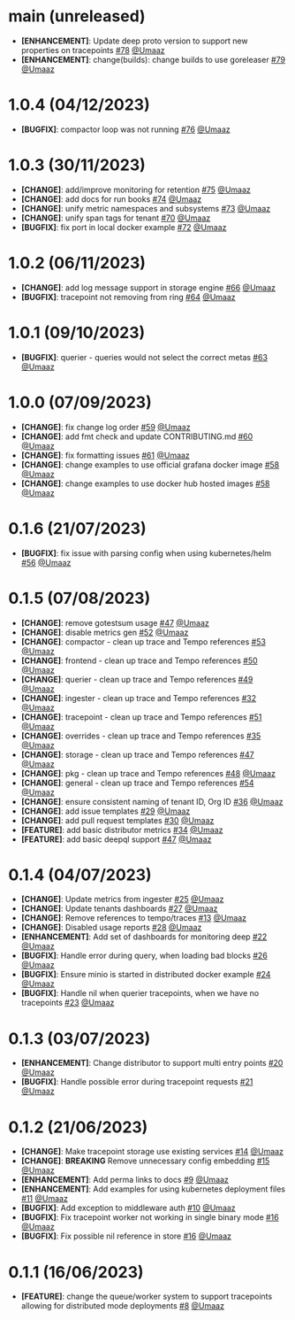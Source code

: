 <!-- main START -->
# main (unreleased)
- **[ENHANCEMENT]**: Update deep proto version to support new properties on tracepoints [#78](https://github.com/intergral/deep/pull/78) [@Umaaz](https://github.com/Umaaz) 
- **[ENHANCEMENT]**: change(builds): change builds to use goreleaser [#79](https://github.com/intergral/deep/pull/79) [@Umaaz](https://github.com/Umaaz)
<!-- main START -->

<!-- 1.0.4 START -->
# 1.0.4 (04/12/2023)
- **[BUGFIX]**: compactor loop was not running [#76](https://github.com/intergral/deep/pull/76) [@Umaaz](https://github.com/Umaaz)
<!-- 1.0.4 END -->

<!-- 1.0.3 START -->
# 1.0.3 (30/11/2023)
- **[CHANGE]**: add/improve monitoring for retention [#75](https://github.com/intergral/deep/pull/75) [@Umaaz](https://github.com/Umaaz)
- **[CHANGE]**: add docs for run books [#74](https://github.com/intergral/deep/pull/74) [@Umaaz](https://github.com/Umaaz)
- **[CHANGE]**: unify metric namespaces and subsystems [#73](https://github.com/intergral/deep/pull/73) [@Umaaz](https://github.com/Umaaz)
- **[CHANGE]**: unify span tags for tenant [#70](https://github.com/intergral/deep/pull/70) [@Umaaz](https://github.com/Umaaz)
- **[BUGFIX]**: fix port in local docker example [#72](https://github.com/intergral/deep/pull/72) [@Umaaz](https://github.com/Umaaz)
<!-- 1.0.3 END -->

<!-- 1.0.2 START -->
# 1.0.2 (06/11/2023)
- **[CHANGE]**: add log message support in storage engine [#66](https://github.com/intergral/deep/pull/66) [@Umaaz](https://github.com/Umaaz)
- **[BUGFIX]**: tracepoint not removing from ring [#64](https://github.com/intergral/deep/pull/64) [@Umaaz](https://github.com/Umaaz)
<!-- 1.0.2 END -->

<!-- 1.0.1 START -->
# 1.0.1 (09/10/2023)
- **[BUGFIX]**: querier - queries would not select the correct metas [#63](https://github.com/intergral/deep/pull/63) [@Umaaz](https://github.com/Umaaz)

<!-- 1.0.1 END -->

<!-- 1.0.0 START -->
# 1.0.0 (07/09/2023)
- **[CHANGE]**: fix change log order  [#59](https://github.com/intergral/deep/pull/59) [@Umaaz](https://github.com/Umaaz)
- **[CHANGE]**: add fmt check and update CONTRIBUTING.md  [#60](https://github.com/intergral/deep/pull/60) [@Umaaz](https://github.com/Umaaz)
- **[CHANGE]**: fix formatting issues [#61](https://github.com/intergral/deep/pull/61) [@Umaaz](https://github.com/Umaaz)
- **[CHANGE]**: change examples to use official grafana docker image [#58](https://github.com/intergral/deep/pull/58) [@Umaaz](https://github.com/Umaaz)
- **[CHANGE]**: change examples to use docker hub hosted images [#58](https://github.com/intergral/deep/pull/58) [@Umaaz](https://github.com/Umaaz)
<!-- 1.0.0 END -->

<!-- 0.1.6 START -->
# 0.1.6 (21/07/2023)
- **[BUGFIX]**: fix issue with parsing config when using kubernetes/helm [#56](https://github.com/intergral/deep/pull/56) [@Umaaz](https://github.com/Umaaz)

<!-- 0.1.6 END -->

<!-- 0.1.6 START -->
# 0.1.5 (07/08/2023)

- **[CHANGE]**: remove gotestsum usage [#47](https://github.com/intergral/deep/pull/47) [@Umaaz](https://github.com/Umaaz)
- **[CHANGE]**: disable metrics gen [#52](https://github.com/intergral/deep/pull/52) [@Umaaz](https://github.com/Umaaz)
- **[CHANGE]**: compactor - clean up trace and Tempo references [#53](https://github.com/intergral/deep/pull/53) [@Umaaz](https://github.com/Umaaz)
- **[CHANGE]**: frontend - clean up trace and Tempo references [#50](https://github.com/intergral/deep/pull/50) [@Umaaz](https://github.com/Umaaz)
- **[CHANGE]**: querier - clean up trace and Tempo references [#49](https://github.com/intergral/deep/pull/49) [@Umaaz](https://github.com/Umaaz)
- **[CHANGE]**: ingester - clean up trace and Tempo references [#32](https://github.com/intergral/deep/pull/32) [@Umaaz](https://github.com/Umaaz)
- **[CHANGE]**: tracepoint - clean up trace and Tempo references [#51](https://github.com/intergral/deep/pull/51) [@Umaaz](https://github.com/Umaaz)
- **[CHANGE]**: overrides - clean up trace and Tempo references [#35](https://github.com/intergral/deep/pull/35) [@Umaaz](https://github.com/Umaaz)
- **[CHANGE]**: storage - clean up trace and Tempo references [#47](https://github.com/intergral/deep/pull/47) [@Umaaz](https://github.com/Umaaz)
- **[CHANGE]**: pkg - clean up trace and Tempo references [#48](https://github.com/intergral/deep/pull/48) [@Umaaz](https://github.com/Umaaz)
- **[CHANGE]**: general - clean up trace and Tempo references [#54](https://github.com/intergral/deep/pull/54) [@Umaaz](https://github.com/Umaaz)
- **[CHANGE]**: ensure consistent naming of tenant ID, Org ID [#36](https://github.com/intergral/deep/pull/36) [@Umaaz](https://github.com/Umaaz)
- **[CHANGE]**: add issue templates [#29](https://github.com/intergral/deep/pull/29) [@Umaaz](https://github.com/Umaaz)
- **[CHANGE]**: add pull request templates [#30](https://github.com/intergral/deep/pull/30) [@Umaaz](https://github.com/Umaaz)
- **[FEATURE]**: add basic distributor metrics [#34](https://github.com/intergral/deep/pull/34) [@Umaaz](https://github.com/Umaaz)
- **[FEATURE]**: add basic deepql support [#47](https://github.com/intergral/deep/pull/47) [@Umaaz](https://github.com/Umaaz)
<!-- 0.1.5 END -->

<!-- 0.1.4 START -->
# 0.1.4 (04/07/2023)

- **[CHANGE]**: Update metrics from ingester [#25](https://github.com/intergral/deep/pull/25) [@Umaaz](https://github.com/Umaaz)
- **[CHANGE]**: Update tenants dashboards [#27](https://github.com/intergral/deep/pull/27) [@Umaaz](https://github.com/Umaaz)
- **[CHANGE]**: Remove references to tempo/traces [#13](https://github.com/intergral/deep/pull/13) [@Umaaz](https://github.com/Umaaz)
- **[CHANGE]**: Disabled usage reports [#28](https://github.com/intergral/deep/pull/28) [@Umaaz](https://github.com/Umaaz)
- **[ENHANCEMENT]**: Add set of dashboards for monitoring deep [#22](https://github.com/intergral/deep/pull/22) [@Umaaz](https://github.com/Umaaz)
- **[BUGFIX]**: Handle error during query, when loading bad blocks [#26](https://github.com/intergral/deep/pull/26) [@Umaaz](https://github.com/Umaaz)
- **[BUGFIX]**: Ensure minio is started in distributed docker example [#24](https://github.com/intergral/deep/pull/24) [@Umaaz](https://github.com/Umaaz)
- **[BUGFIX]**: Handle nil when querier tracepoints, when we have no tracepoints [#23](https://github.com/intergral/deep/pull/23) [@Umaaz](https://github.com/Umaaz)
<!-- 0.1.4 END -->

<!-- 0.1.3 START -->
# 0.1.3 (03/07/2023)

- **[ENHANCEMENT]**: Change distributor to support multi entry points [#20](https://github.com/intergral/deep/pull/20) [@Umaaz](https://github.com/Umaaz)
- **[BUGFIX]**: Handle possible error during tracepoint requests [#21](https://github.com/intergral/deep/pull/21) [@Umaaz](https://github.com/Umaaz)
<!-- 0.1.3 END -->

<!-- 0.1.2 START -->
# 0.1.2 (21/06/2023)

- **[CHANGE]**: Make tracepoint storage use existing services [#14](https://github.com/intergral/deep/pull/14) [@Umaaz](https://github.com/Umaaz)
- **[CHANGE]**: **BREAKING** Remove unnecessary config embedding [#15](https://github.com/intergral/deep/pull/15) [@Umaaz](https://github.com/Umaaz)
- **[ENHANCEMENT]**: Add perma links to docs [#9](https://github.com/intergral/deep/pull/9) [@Umaaz](https://github.com/Umaaz)
- **[ENHANCEMENT]**: Add examples for using kubernetes deployment files [#11](https://github.com/intergral/deep/pull/11) [@Umaaz](https://github.com/Umaaz)
- **[BUGFIX]**: Add exception to middleware auth [#10](https://github.com/intergral/deep/pull/10) [@Umaaz](https://github.com/Umaaz)
- **[BUGFIX]**: Fix tracepoint worker not working in single binary mode [#16](https://github.com/intergral/deep/pull/16) [@Umaaz](https://github.com/Umaaz)
- **[BUGFIX]**: Fix possible nil reference in store [#16](https://github.com/intergral/deep/pull/16) [@Umaaz](https://github.com/Umaaz)
<!-- 0.1.2 END -->

<!-- 0.1.1 START -->
# 0.1.1 (16/06/2023)

- **[FEATURE]**: change the queue/worker system to support tracepoints allowing for distributed mode deployments [#8](https://github.com/intergral/deep/pull/8) [@Umaaz](https://github.com/Umaaz)
<!-- 0.1.1 END -->

<!-- Template START
# 0.1.1 (16/06/2023)

- **[CHANGE]**: description [#PRid](https://github.com/intergral/deep/pull/8) [@user](https://github.com/)
- **[FEATURE]**: description [#PRid](https://github.com/intergral/deep/pull/) [@user](https://github.com/)
- **[ENHANCEMENT]**: description [#PRid](https://github.com/intergral/deep/pull/) [@user](https://github.com/)
- **[BUGFIX]**: description [#PRid](https://github.com/intergral/deep/pull/) [@user](https://github.com/)
Template END -->
